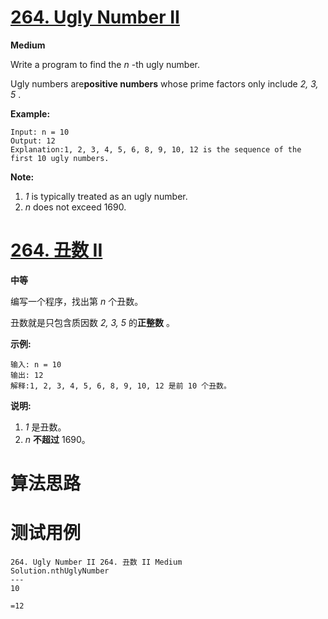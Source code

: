 # [264. Ugly Number II][enTitle]

**Medium**

Write a program to find the  *n* -th ugly number.

Ugly numbers are**positive numbers**  whose prime factors only include  *2, 3, 5* .

**Example:** 

```
Input: n = 10
Output: 12
Explanation:1, 2, 3, 4, 5, 6, 8, 9, 10, 12 is the sequence of the first 10 ugly numbers.
```

**Note:** 

1.  *1*  is typically treated as an ugly number. 
2.  *n*  does not exceed 1690.


# [264. 丑数 II][cnTitle]

**中等**

编写一个程序，找出第  *n*  个丑数。

丑数就是只包含质因数  *2, 3, 5*  的**正整数** 。

**示例:** 

```
输入: n = 10
输出: 12
解释:1, 2, 3, 4, 5, 6, 8, 9, 10, 12 是前 10 个丑数。
```

**说明:** 

1.  *1*  是丑数。 
2.  *n*  **不超过** 1690。




# 算法思路

# 测试用例
```
264. Ugly Number II 264. 丑数 II Medium
Solution.nthUglyNumber
---
10

=12
```

[enTitle]: https://leetcode.com/problems/ugly-number-ii/
[cnTitle]: https://leetcode-cn.com/problems/ugly-number-ii/
